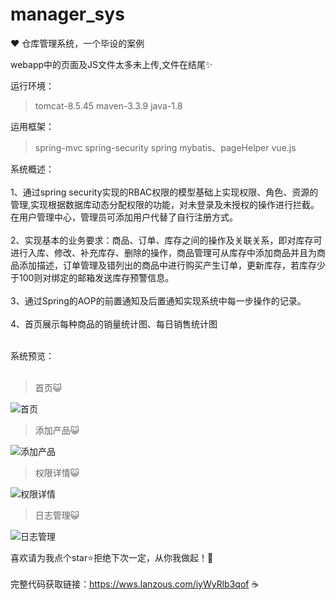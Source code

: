 # manager_sys
:heart: 仓库管理系统，一个毕设的案例

webapp中的页面及JS文件太多未上传,文件在结尾:sparkles:

运行环境：
>tomcat-8.5.45
>maven-3.3.9
>java-1.8

运用框架：
>spring-mvc
>spring-security
>spring
>mybatis、pageHelper
>vue.js

系统概述：<br><br>
1、通过spring security实现的RBAC权限的模型基础上实现权限、角色、资源的管理,实现根据数据库动态分配权限的功能，对未登录及未授权的操作进行拦截。在用户管理中心，管理员可添加用户代替了自行注册方式。<br><br>
2、实现基本的业务要求：商品、订单、库存之间的操作及关联关系，即对库存可进行入库、修改、补充库存、删除的操作，商品管理可从库存中添加商品并且为商品添加描述，订单管理及错列出的商品中进行购买产生订单，更新库存，若库存少于100则对绑定的邮箱发送库存预警信息。<br><br>
3、通过Spring的AOP的前置通知及后置通知实现系统中每一步操作的记录。<br><br>
4、首页展示每种商品的销量统计图、每日销售统计图<br><br>

系统预览：<br><br>
>首页:smiley_cat:<br>

![首页](https://img-blog.csdnimg.cn/20210204165650835.png)

>添加产品:smiley_cat:<br>

![添加产品](https://img-blog.csdnimg.cn/20210204170010891.png)

>权限详情:smiley_cat:<br>

![权限详情](https://img-blog.csdnimg.cn/20210204170305447.png)

>日志管理:smiley_cat:<br>

![日志管理](https://img-blog.csdnimg.cn/202102041704436.png)

喜欢请为我点个star:star:拒绝下次一定，从你我做起！:cherry_blossom:<br><br>
完整代码获取链接：https://wws.lanzous.com/iyWyRlb3qof :coffee:
